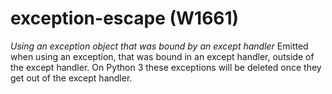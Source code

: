 # exception-escape (W1661)
*Using an exception object that was bound by an except handler* Emitted
when using an exception, that was bound in an except handler, outside of
the except handler. On Python 3 these exceptions will be deleted once
they get out of the except handler.

